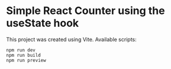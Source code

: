 # Simple React Counter using the useState hook

This project was created using Vite. Available scripts:

```
npm run dev
npm run build
npm run preview
```
